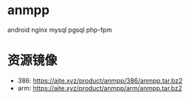 # anmpp
android nginx mysql pgsql php-fpm

# 资源镜像
- 386: https://aite.xyz/product/anmpp/386/anmpp.tar.bz2
- arm: https://aite.xyz/product/anmpp/arm/anmpp.tar.bz2
